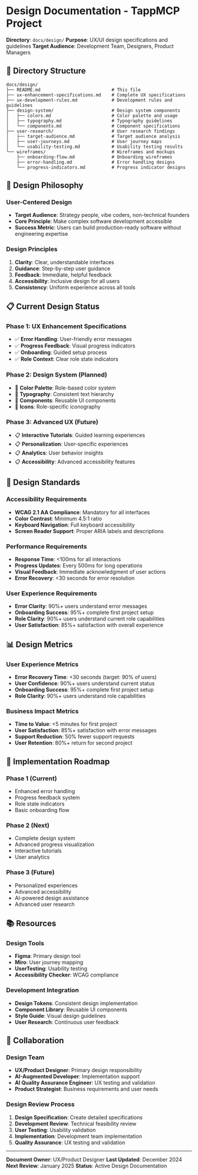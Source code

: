 # Design Documentation - TappMCP Project

**Directory**: `docs/design/`
**Purpose**: UX/UI design specifications and guidelines
**Target Audience**: Development Team, Designers, Product Managers

## 📁 **Directory Structure**

```
docs/design/
├── README.md                           # This file
├── ux-enhancement-specifications.md    # Complete UX specifications
├── ux-development-rules.md             # Development rules and guidelines
├── design-system/                      # Design system components
│   ├── colors.md                       # Color palette and usage
│   ├── typography.md                   # Typography guidelines
│   └── components.md                   # Component specifications
├── user-research/                      # User research findings
│   ├── target-audience.md              # Target audience analysis
│   ├── user-journeys.md                # User journey maps
│   └── usability-testing.md            # Usability testing results
└── wireframes/                         # Wireframes and mockups
    ├── onboarding-flow.md              # Onboarding wireframes
    ├── error-handling.md               # Error handling designs
    └── progress-indicators.md          # Progress indicator designs
```

## 🎯 **Design Philosophy**

### **User-Centered Design**
- **Target Audience**: Strategy people, vibe coders, non-technical founders
- **Core Principle**: Make complex software development accessible
- **Success Metric**: Users can build production-ready software without engineering expertise

### **Design Principles**
1. **Clarity**: Clear, understandable interfaces
2. **Guidance**: Step-by-step user guidance
3. **Feedback**: Immediate, helpful feedback
4. **Accessibility**: Inclusive design for all users
5. **Consistency**: Uniform experience across all tools

## 📋 **Current Design Status**

### **Phase 1: UX Enhancement Specifications**
- ✅ **Error Handling**: User-friendly error messages
- ✅ **Progress Feedback**: Visual progress indicators
- ✅ **Onboarding**: Guided setup process
- ✅ **Role Context**: Clear role state indicators

### **Phase 2: Design System (Planned)**
- 🔄 **Color Palette**: Role-based color system
- 🔄 **Typography**: Consistent text hierarchy
- 🔄 **Components**: Reusable UI components
- 🔄 **Icons**: Role-specific iconography

### **Phase 3: Advanced UX (Future)**
- 📋 **Interactive Tutorials**: Guided learning experiences
- 📋 **Personalization**: User-specific experiences
- 📋 **Analytics**: User behavior insights
- 📋 **Accessibility**: Advanced accessibility features

## 🎨 **Design Standards**

### **Accessibility Requirements**
- **WCAG 2.1 AA Compliance**: Mandatory for all interfaces
- **Color Contrast**: Minimum 4.5:1 ratio
- **Keyboard Navigation**: Full keyboard accessibility
- **Screen Reader Support**: Proper ARIA labels and descriptions

### **Performance Requirements**
- **Response Time**: <100ms for all interactions
- **Progress Updates**: Every 500ms for long operations
- **Visual Feedback**: Immediate acknowledgment of user actions
- **Error Recovery**: <30 seconds for error resolution

### **User Experience Requirements**
- **Error Clarity**: 90%+ users understand error messages
- **Onboarding Success**: 95%+ complete first project setup
- **Role Clarity**: 90%+ users understand current role capabilities
- **User Satisfaction**: 85%+ satisfaction with overall experience

## 📊 **Design Metrics**

### **User Experience Metrics**
- **Error Recovery Time**: <30 seconds (target: 90% of users)
- **User Confidence**: 90%+ users understand current status
- **Onboarding Success**: 95%+ complete first project setup
- **Role Clarity**: 90%+ users understand role capabilities

### **Business Impact Metrics**
- **Time to Value**: <5 minutes for first project
- **User Satisfaction**: 85%+ satisfaction with error messages
- **Support Reduction**: 50% fewer support requests
- **User Retention**: 80%+ return for second project

## 🚀 **Implementation Roadmap**

### **Phase 1 (Current)**
- Enhanced error handling
- Progress feedback system
- Role state indicators
- Basic onboarding flow

### **Phase 2 (Next)**
- Complete design system
- Advanced progress visualization
- Interactive tutorials
- User analytics

### **Phase 3 (Future)**
- Personalized experiences
- Advanced accessibility
- AI-powered design assistance
- Advanced user research

## 📚 **Resources**

### **Design Tools**
- **Figma**: Primary design tool
- **Miro**: User journey mapping
- **UserTesting**: Usability testing
- **Accessibility Checker**: WCAG compliance

### **Development Integration**
- **Design Tokens**: Consistent design implementation
- **Component Library**: Reusable UI components
- **Style Guide**: Visual design guidelines
- **User Research**: Continuous user feedback

## 🤝 **Collaboration**

### **Design Team**
- **UX/Product Designer**: Primary design responsibility
- **AI-Augmented Developer**: Implementation support
- **AI Quality Assurance Engineer**: UX testing and validation
- **Product Strategist**: Business requirements and user needs

### **Design Review Process**
1. **Design Specification**: Create detailed specifications
2. **Development Review**: Technical feasibility review
3. **User Testing**: Usability validation
4. **Implementation**: Development team implementation
5. **Quality Assurance**: UX testing and validation

---

**Document Owner**: UX/Product Designer
**Last Updated**: December 2024
**Next Review**: January 2025
**Status**: Active Design Documentation
